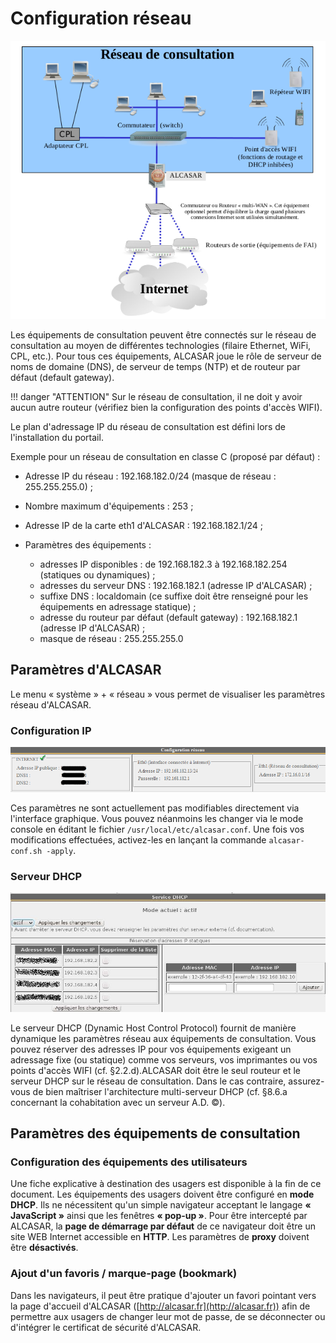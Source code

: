 
# Configuration réseau

![Alt text](images/reseau_consultation.png)

Les équipements de consultation peuvent être connectés sur le réseau de consultation au moyen de différentes technologies (filaire Ethernet, WiFi, CPL, etc.). Pour tous ces équipements, ALCASAR joue le rôle de serveur de noms de domaine (DNS), de serveur de temps (NTP) et de routeur par défaut (default gateway).

!!! danger "ATTENTION"
    Sur le réseau de consultation, il ne doit y avoir aucun autre routeur (vérifiez bien la configuration des points d'accès WIFI).

Le plan d'adressage IP du réseau de consultation est défini lors de l'installation du portail.

Exemple pour un réseau de consultation en classe C (proposé par défaut) :

- Adresse IP du réseau : 192.168.182.0/24 (masque de réseau : 255.255.255.0) ;
- Nombre maximum d'équipements : 253 ;
- Adresse IP de la carte eth1 d'ALCASAR : 192.168.182.1/24 ;
- Paramètres des équipements :

    - adresses IP disponibles : de 192.168.182.3 à 192.168.182.254 (statiques ou dynamiques) ;
    - adresses du serveur DNS : 192.168.182.1 (adresse IP d'ALCASAR) ;
    - suffixe DNS : localdomain (ce suffixe doit être renseigné pour les équipements en adressage statique) ;
    - adresse du routeur par défaut (default gateway) : 192.168.182.1 (adresse IP d'ALCASAR) ;
    - masque de réseau : 255.255.255.0

## Paramètres d'ALCASAR

Le menu « système » + « réseau » vous permet de visualiser les paramètres réseau d'ALCASAR.

### Configuration IP

![Alt text](images/configuration_ip.png)

Ces paramètres ne sont actuellement pas modifiables directement via l'interface graphique. Vous pouvez néanmoins les changer via le mode console en éditant le fichier `/usr/local/etc/alcasar.conf`. Une fois vos modifications effectuées, activez-les en lançant la commande `alcasar-conf.sh -apply`.

### Serveur DHCP

![Alt text](images/serveur_dhcp.png)

Le serveur DHCP (Dynamic Host Control Protocol) fournit de manière dynamique les paramètres réseau aux équipements de consultation. Vous pouvez réserver des adresses IP pour vos équipements exigeant un adressage fixe (ou statique) comme vos serveurs, vos imprimantes ou vos points d'accès WIFI (cf. §2.2.d).ALCASAR doit être le seul routeur et le serveur DHCP sur le réseau de consultation. Dans le cas contraire, assurez-vous de bien maîtriser l'architecture multi-serveur DHCP (cf. §8.6.a concernant la cohabitation avec un serveur A.D. ©).

## Paramètres des équipements de consultation

### Configuration des équipements des utilisateurs

Une fiche explicative à destination des usagers est disponible à la fin de ce document. Les équipements des usagers doivent être configuré en **mode DHCP**. Ils ne nécessitent qu'un simple navigateur acceptant le langage **« JavaScript »** ainsi que les fenêtres **« pop-up »**. Pour être intercepté par ALCASAR, la **page de démarrage par défaut** de ce navigateur doit être un site WEB Internet accessible en **HTTP**. Les paramètres de **proxy** doivent être **désactivés**.

### Ajout d'un favoris / marque-page (bookmark)

Dans les navigateurs, il peut être pratique d'ajouter un favori pointant vers la page d'accueil d'ALCASAR ([http://alcasar.fr](http://alcasar.fr)) afin de permettre aux usagers de changer leur mot de passe, de se déconnecter ou d'intégrer le certificat de sécurité d'ALCASAR.
